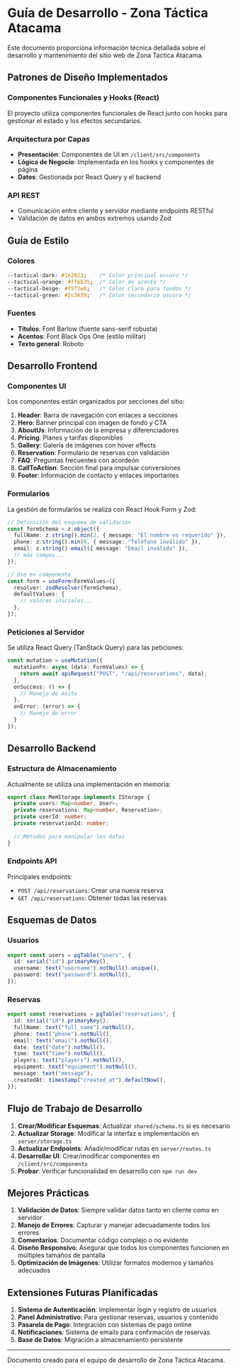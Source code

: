 # Guía de Desarrollo - Zona Táctica Atacama

Este documento proporciona información técnica detallada sobre el desarrollo y mantenimiento del sitio web de Zona Táctica Atacama.

## Patrones de Diseño Implementados

### Componentes Funcionales y Hooks (React)
El proyecto utiliza componentes funcionales de React junto con hooks para gestionar el estado y los efectos secundarios.

### Arquitectura por Capas
- **Presentación**: Componentes de UI en `/client/src/components`
- **Lógica de Negocio**: Implementada en los hooks y componentes de página
- **Datos**: Gestionada por React Query y el backend

### API REST
- Comunicación entre cliente y servidor mediante endpoints RESTful
- Validación de datos en ambos extremos usando Zod

## Guía de Estilo

### Colores
```css
--tactical-dark: #1e2023;    /* Color principal oscuro */
--tactical-orange: #ff6b35;  /* Color de acento */
--tactical-beige: #f5f2e8;   /* Color claro para fondos */
--tactical-green: #2c3639;   /* Color secundario oscuro */
```

### Fuentes
- **Títulos**: Font Barlow (fuente sans-serif robusta)
- **Acentos**: Font Black Ops One (estilo militar)
- **Texto general**: Roboto

## Desarrollo Frontend

### Componentes UI

Los componentes están organizados por secciones del sitio:

1. **Header**: Barra de navegación con enlaces a secciones
2. **Hero**: Banner principal con imagen de fondo y CTA
3. **AboutUs**: Información de la empresa y diferenciadores
4. **Pricing**: Planes y tarifas disponibles
5. **Gallery**: Galería de imágenes con hover effects
6. **Reservation**: Formulario de reservas con validación
7. **FAQ**: Preguntas frecuentes con acordeón
8. **CallToAction**: Sección final para impulsar conversiones
9. **Footer**: Información de contacto y enlaces importantes

### Formularios

La gestión de formularios se realiza con React Hook Form y Zod:

```typescript
// Definición del esquema de validación
const formSchema = z.object({
  fullName: z.string().min(2, { message: "El nombre es requerido" }),
  phone: z.string().min(8, { message: "Teléfono inválido" }),
  email: z.string().email({ message: "Email inválido" }),
  // más campos...
});

// Uso en componente
const form = useForm<FormValues>({
  resolver: zodResolver(formSchema),
  defaultValues: {
    // valores iniciales...
  },
});
```

### Peticiones al Servidor

Se utiliza React Query (TanStack Query) para las peticiones:

```typescript
const mutation = useMutation({
  mutationFn: async (data: FormValues) => {
    return await apiRequest("POST", "/api/reservations", data);
  },
  onSuccess: () => {
    // Manejo de éxito
  },
  onError: (error) => {
    // Manejo de error
  }
});
```

## Desarrollo Backend

### Estructura de Almacenamiento

Actualmente se utiliza una implementación en memoria:

```typescript
export class MemStorage implements IStorage {
  private users: Map<number, User>;
  private reservations: Map<number, Reservation>;
  private userId: number;
  private reservationId: number;
  
  // Métodos para manipular los datos
}
```

### Endpoints API

Principales endpoints:

- `POST /api/reservations`: Crear una nueva reserva
- `GET /api/reservations`: Obtener todas las reservas

## Esquemas de Datos

### Usuarios
```typescript
export const users = pgTable("users", {
  id: serial("id").primaryKey(),
  username: text("username").notNull().unique(),
  password: text("password").notNull(),
});
```

### Reservas
```typescript
export const reservations = pgTable("reservations", {
  id: serial("id").primaryKey(),
  fullName: text("full_name").notNull(),
  phone: text("phone").notNull(),
  email: text("email").notNull(),
  date: text("date").notNull(),
  time: text("time").notNull(),
  players: text("players").notNull(),
  equipment: text("equipment").notNull(),
  message: text("message"),
  createdAt: timestamp("created_at").defaultNow(),
});
```

## Flujo de Trabajo de Desarrollo

1. **Crear/Modificar Esquemas**: Actualizar `shared/schema.ts` si es necesario
2. **Actualizar Storage**: Modificar la interfaz e implementación en `server/storage.ts`
3. **Actualizar Endpoints**: Añadir/modificar rutas en `server/routes.ts`
4. **Desarrollar UI**: Crear/modificar componentes en `/client/src/components`
5. **Probar**: Verificar funcionalidad en desarrollo con `npm run dev`

## Mejores Prácticas

1. **Validación de Datos**: Siempre validar datos tanto en cliente como en servidor
2. **Manejo de Errores**: Capturar y manejar adecuadamente todos los errores
3. **Comentarios**: Documentar código complejo o no evidente
4. **Diseño Responsivo**: Asegurar que todos los componentes funcionen en múltiples tamaños de pantalla
5. **Optimización de Imágenes**: Utilizar formatos modernos y tamaños adecuados

## Extensiones Futuras Planificadas

1. **Sistema de Autenticación**: Implementar login y registro de usuarios
2. **Panel Administrativo**: Para gestionar reservas, usuarios y contenido
3. **Pasarela de Pago**: Integración con sistemas de pago online
4. **Notificaciones**: Sistema de emails para confirmación de reservas
5. **Base de Datos**: Migración a almacenamiento persistente

---

Documento creado para el equipo de desarrollo de Zona Táctica Atacama.